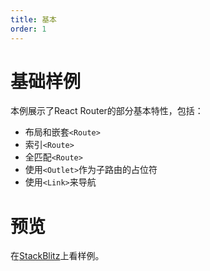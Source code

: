 ```yaml
---
title: 基本
order: 1
---
```


# 基础样例
本例展示了React Router的部分基本特性，包括：       
- 布局和嵌套`<Route>`
- 索引`<Route>`
- 全匹配`<Route>`
- 使用`<Outlet>`作为子路由的占位符
- 使用`<Link>`来导航

# 预览
在[StackBlitz](https://stackblitz.com/edit/github-hhg8lk?file=src/App.tsx)上看样例。
